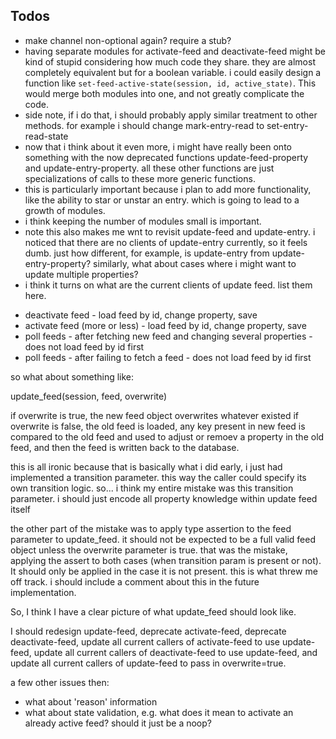 ## Todos
* make channel non-optional again? require a stub?
* having separate modules for activate-feed and deactivate-feed might be kind of stupid considering how much code they share. they are almost completely equivalent but for a boolean variable. i could easily design a function like `set-feed-active-state(session, id, active_state)`. This would merge both modules into one, and not greatly complicate the code.
* side note, if i do that, i should probably apply similar treatment to other methods. for example i should change mark-entry-read to set-entry-read-state
* now that i think about it even more, i might have really been onto something with the now deprecated functions update-feed-property and update-entry-property. all these other functions are just specializations of calls to these more generic functions.
* this is particularly important because i plan to add more functionality, like the ability to star or unstar an entry. which is going to lead to a growth of modules.
* i think keeping the number of modules small is important.
* note this also makes me wnt to revisit update-feed and update-entry. i noticed that there are no clients of update-entry currently, so it feels dumb. just how different, for example, is update-entry from update-entry-property? similarly, what about cases where i might want to update multiple properties?
* i think it turns on what are the current clients of update feed. list them here.

- deactivate feed - load feed by id, change property, save
- activate feed (more or less) - load feed by id, change property, save
- poll feeds - after fetching new feed and changing several properties - does not load feed by id first
- poll feeds - after failing to fetch a feed - does not load feed by id first

so what about something like:

update_feed(session, feed, overwrite)

if overwrite is true, the new feed object overwrites whatever existed
if overwrite is false, the old feed is loaded, any key present in new feed is compared to the old feed and used to adjust or remoev a property in the old feed, and then the feed is written back to the database.

this is all ironic because that is basically what i did early, i just had implemented a transition parameter. this way the caller could specify its own transition logic. so... i think my entire mistake was this transition parameter. i should just encode all property knowledge within update feed itself

the other part of the mistake was to apply type assertion to the feed parameter to update_feed. it should not be expected to be a full valid feed object unless the overwrite parameter is true. that was the mistake, applying the assert to both cases (when transition param is present or not). It should only be applied in the case it is not present. this is what threw me off track. i should include a comment about this in the future implementation.

So, I think I have a clear picture of what update_feed should look like.

I should redesign update-feed, deprecate activate-feed, deprecate deactivate-feed, update all current callers of activate-feed to use update-feed, update all current callers of deactivate-feed to use update-feed, and update all current callers of update-feed to pass in overwrite=true.

a few other issues then:
* what about 'reason' information
* what about state validation, e.g. what does it mean to activate an already active feed? should it just be a noop?
